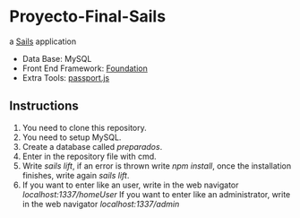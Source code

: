 # Proyecto-Final-Sails

a [Sails](http://sailsjs.org) application

* Data Base: MySQL
* Front End Framework: [Foundation](http://foundation.zurb.com/)
* Extra Tools: [passport.js](http://passportjs.org/)


## Instructions

1. You need to clone this repository.
2. You need to setup MySQL.
3. Create a database called _preparados_.
4. Enter in the repository file with cmd.
5. Write _sails lift_, if an error is thrown write _npm install_, once the installation finishes, write again _sails lift_.
6. If you want to enter like an user, write in the web navigator _localhost:1337/homeUser_
    If you want to enter like an administrator, write in the web navigator _localhost:1337/admin_
    
